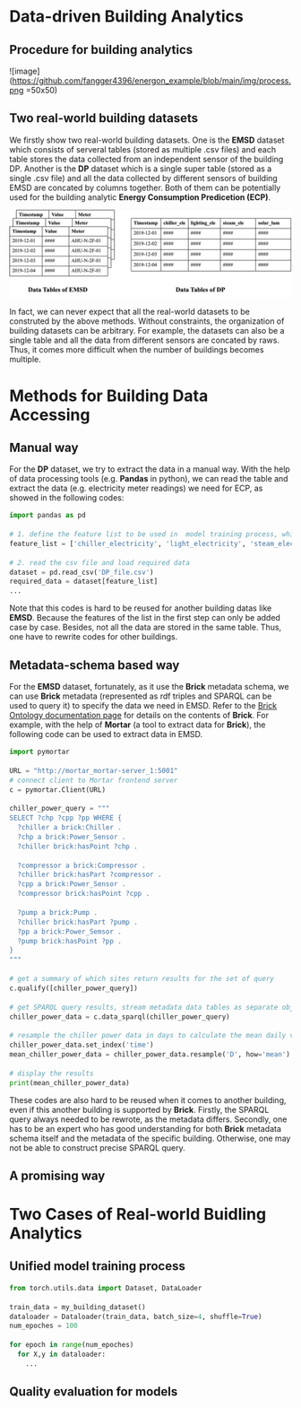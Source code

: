 # Data-driven Building Analytics
## Procedure for building analytics
![image](https://github.com/fangger4396/energon_example/blob/main/img/process.png =50x50)
## Two real-world building datasets
We firstly show two real-world building datasets. One is the **EMSD** dataset which consists of serveral tables (stored as multiple .csv files) and each table stores the data collected from an independent sensor of the building DP. Another is the **DP** dataset which is a single super table (stored as a single .csv file) and all the data collected by different sensors of building EMSD are concated by columns together. Both of them can be potentially used for the building analytic **Energy Consumption Predicetion (ECP)**.

![image](https://github.com/fangger4396/energon_example/blob/main/img/data_tables.png)

In fact, we can never expect that all the real-world datasets to be construted by the above methods. Without constraints, the organization of building datasets can be arbitrary. For example, the datasets can also be a single table and all the data from different sensors are concated by raws. Thus, it comes more difficult when the number of buildings becomes multiple.

# Methods for Building Data Accessing
## Manual way
For the **DP** dataset, we try to extract the data in a manual way. With the help of data processing tools (e.g. **Pandas** in python), we can read the table and extract the data (e.g. electricity meter readings) we need for ECP, as showed in the following codes:
```python
import pandas as pd

# 1. define the feature list to be used in  model training process, which is a subset of all the features of DP data.
feature_list = ['chiller_electricity', 'light_electricity', 'steam_electricity', 'solar_illuminance']

# 2. read the csv file and load required data
dataset = pd.read_csv('DP_file.csv')
required_data = dataset[feature_list]
...
```
Note that this codes is hard to be reused for another building datas like **EMSD**. Because the features of the list in the first step can only be added case by case. Besides, not all the data are stored in the same table. Thus, one have to rewrite codes for other buildings.
## Metadata-schema based way
For the **EMSD** dataset, fortunately, as it use the **Brick** metadata schema, we can use **Brick** metadata (represented as rdf triples and SPARQL can be used to query it) to specify the data we need in EMSD. Refer to the [Brick Ontology documentation page][brick] for details on the contents of **Brick**. 
For example, with the help of **Mortar** (a tool to extract data for **Brick**), the following code can be used to extract data in EMSD.

```python
import pymortar

URL = "http://mortar_mortar-server_1:5001"
# connect client to Mortar frontend server
c = pymortar.Client(URL)

chiller_power_query = """
SELECT ?chp ?cpp ?pp WHERE {
  ?chiller a brick:Chiller .
  ?chp a brick:Power_Sensor .
  ?chiller brick:hasPoint ?chp .
  
  ?compressor a brick:Compressor .
  ?chiller brick:hasPart ?compressor .
  ?cpp a brick:Power_Sensor .
  ?compressor brick:hasPoint ?cpp .
  
  ?pump a brick:Pump .
  ?chiller brick:hasPart ?pump .
  ?pp a brick:Power_Semsor .
  ?pump brick:hasPoint ?pp .
}
"""

# get a summary of which sites return results for the set of query
c.qualify([chiller_power_query])

# get SPARQL query results, stream metadata data tables as separate objects
chiller_power_data = c.data_sparql(chiller_power_query)

# resample the chiller power data in days to calculate the mean daily value
chiller_power_data.set_index('time')
mean_chiller_power_data = chiller_power_data.resample('D', how='mean')

# display the results
print(mean_chiller_power_data)
```
These codes are also hard to be reused when it comes to another building, even if this another building is supported by **Brick**. Firstly, the SPARQL query always needed to be rewrote, as the metadata differs. Secondly, one has to be an expert who has good understanding for both **Brick** metadata schema itself and the metadata of the specific building. Otherwise, one may not be able to construct precise SPARQL query.

## A promising way

# Two Cases of Real-world Buidling Analytics

## Unified model training process
```python
from torch.utils.data import Dataset, DataLoader

train_data = my_building_dataset()
dataloader = Dataloader(train_data, batch_size=4, shuffle=True)
num_epoches = 100

for epoch in range(num_epoches)
  for X,y in dataloader:
    ...
```
## Quality evaluation for models
[brick]:https://brickschema.org/ontology/
